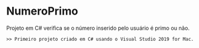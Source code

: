 # NumeroPrimo

Projeto em C# verifica se o número inserido pelo usuário é primo ou não.

```
>> Primeiro projeto criado em C# usando o Visual Studio 2019 for Mac.
```

